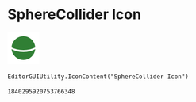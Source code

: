 # SphereCollider Icon
![](/img/SphereCollider%20Icon.png)

``` CSharp
EditorGUIUtility.IconContent("SphereCollider Icon")
```
```
1840295920753766348
```
